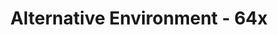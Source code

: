 ---
title: Alternative Environment - 64x
permalink: /article/compliance64xAddons/Alternative%20Environment
comments: true
comments-id: AlternativeEnvironment
header-img: article/compliance64xAddons/Alternative Environment.jpg

carousel-img: article/carousel/Alternative Environment/
show_carousel_name: false

long_text: Do you also think that the Compliance 64x has no variation and textures are always repetitive? Don't worry, Compliance 64x Alternative Environment is here! It will help you make your world more beautiful, make the fauna and flora more majestic and many more.

authors:
  - HARAG0N

download: 
  - Planet Minecraft:
    - https://www.planetminecraft.com/texture-pack/compliance-64x-alternative/
---